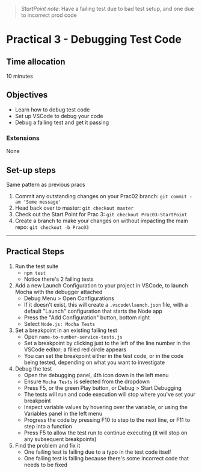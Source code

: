 > *StartPoint note*: Have a failing test due to bad test setup, and one due to incorrect prod code

# Practical 3 - Debugging Test Code

## Time allocation
10 minutes

## Objectives
* Learn how to debug test code
* Set up VSCode to debug your code
* Debug a failing test and get it passing

### Extensions
None

## Set-up steps
Same pattern as previous pracs
1. Commit any outstanding changes on your Prac02 branch: `git commit -am 'Some message'`
1. Head back over to master: `git checkout master`
1. Check out the Start Point for Prac 3: `git checkout Prac03-StartPoint`
1. Create a branch to make your changes on without impacting the main repo: `git checkout -b Prac03`

---

## Practical Steps
1. Run the test suite
    - `npm test`
    - Notice there's 2 failing tests
1. Add a new Launch Configuration to your project in VSCode, to launch Mocha with the debugger attached
    - Debug Menu > Open Configurations
    - If it doesn't exist, this will create a `.vscode\launch.json` file, with a default "Launch" configuration that starts the Node app
    - Press the "Add Configuration" button, bottom right
    - Select `Node.js: Mocha Tests`
1. Set a breakpoint in an existing failing test
    - Open `name-to-number-service-tests.js`
    - Set a breakpoint by clicking just to the left of the line number in the VSCode editor; a filled red circle appears
    - You can set the breakpoint either in the test code, or in the code being tested, depending on what you want to investigate
1. Debug the test
    - Open the debugging panel, 4th icon down in the left menu
    - Ensure `Mocha Tests` is selected from the dropdown
    - Press F5, or the green Play button, or Debug > Start Debugging
    - The tests will run and code execution will stop where you've set your breakpoint
    - Inspect variable values by hovering over the variable, or using the Variables panel in the left menu
    - Progress the code by pressing F10 to step to the next line, or F11 to step into a function
    - Press F5 to allow the test run to continue executing (it will stop on any subsequent breakpoints)
1. Find the problem and fix it
    - One failing test is failing due to a typo in the test code itself
    - One failing test is failing because there's some incorrect code that needs to be fixed